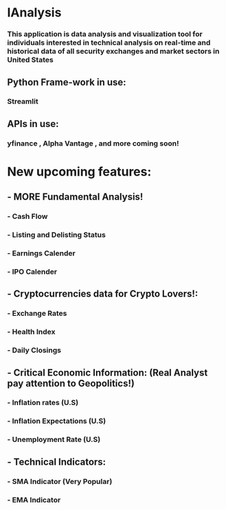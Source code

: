 # IAnalysis

### This application is data analysis and visualization tool for individuals interested in technical analysis on real-time and historical data of all security exchanges and market sectors in United States 

## Python Frame-work in use:
### Streamlit

## APIs in use: 
### yfinance , Alpha Vantage , and more coming soon!

# New upcoming features:

##  - MORE Fundamental Analysis!
### - Cash Flow
### - Listing and Delisting Status
### - Earnings Calender
### - IPO Calender


##  - Cryptocurrencies data for Crypto Lovers!:
### - Exchange Rates
### - Health Index
### - Daily Closings


##  - Critical Economic Information: (Real Analyst pay attention to Geopolitics!)
### - Inflation rates (U.S)
### - Inflation Expectations (U.S)
### - Unemployment Rate (U.S) 


## - Technical Indicators: 

### - SMA Indicator (Very Popular)
### - EMA Indicator 

